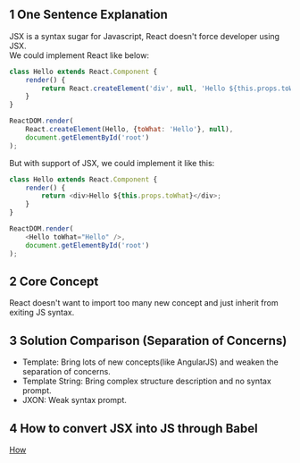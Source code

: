 ## 1 One Sentence Explanation
JSX is a syntax sugar for Javascript, React doesn't force developer using JSX.<br>
We could implement React like below:
```js
class Hello extends React.Component {
    render() {
        return React.createElement('div', null, 'Hello ${this.props.toWhat}');
    }
}

ReactDOM.render(
    React.createElement(Hello, {toWhat: 'Hello'}, null),
    document.getElementById('root')
);
```
But with support of JSX, we could implement it like this:
```js
class Hello extends React.Component {
    render() {
        return <div>Hello ${this.props.toWhat}</div>;
    }
}

ReactDOM.render(
    <Hello toWhat="Hello" />,
    document.getElementById('root')
);
```
## 2 Core Concept
React doesn't want to import too many new concept and just inherit from exiting JS syntax.<br>

## 3 Solution Comparison (Separation of Concerns)
- Template: Bring lots of new concepts(like AngularJS) and weaken the separation of concerns.
- Template String: Bring complex structure description and no syntax prompt.
- JXON: Weak syntax prompt.

## 4 How to convert JSX into JS through Babel
[How](https://legacy.reactjs.org/blog/2020/09/22/introducing-the-new-jsx-transform.html#:~:text=Browsers%20don't%20understand%20JSX,JSX%20transform%20under%20the%20hood.)